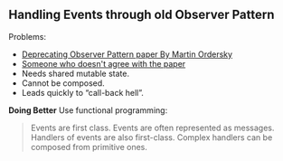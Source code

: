 ## Handling Events through old Observer Pattern
Problems:

* [Deprecating Observer Pattern paper By Martin Ordersky](http://infoscience.epfl.ch/record/148043/files/DeprecatingObserversTR2010.pdf)
* [Someone who doesn't agree with the paper](http://java.dzone.com/articles/few-thoughts-deprecating)
* Needs shared mutable state.
* Cannot be composed.
* Leads quickly to “call-back hell”.

**Doing Better**
Use functional programming:
>Events are first class.
Events are often represented as messages.
Handlers of events are also first-class.
Complex handlers can be composed from primitive ones.